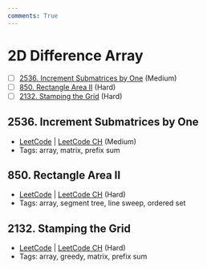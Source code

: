 ```yaml
---
comments: True
---
```


# 2D Difference Array

- [ ] [2536. Increment Submatrices by One](https://leetcode.cn/problems/increment-submatrices-by-one/) (Medium)
- [ ] [850. Rectangle Area II](https://leetcode.cn/problems/rectangle-area-ii/) (Hard)
- [ ] [2132. Stamping the Grid](https://leetcode.cn/problems/stamping-the-grid/) (Hard)

## 2536. Increment Submatrices by One

-   [LeetCode](https://leetcode.com/problems/increment-submatrices-by-one/) | [LeetCode CH](https://leetcode.cn/problems/increment-submatrices-by-one/) (Medium)
-   Tags: array, matrix, prefix sum

## 850. Rectangle Area II

-   [LeetCode](https://leetcode.com/problems/rectangle-area-ii/) | [LeetCode CH](https://leetcode.cn/problems/rectangle-area-ii/) (Hard)
-   Tags: array, segment tree, line sweep, ordered set

## 2132. Stamping the Grid

-   [LeetCode](https://leetcode.com/problems/stamping-the-grid/) | [LeetCode CH](https://leetcode.cn/problems/stamping-the-grid/) (Hard)
-   Tags: array, greedy, matrix, prefix sum
